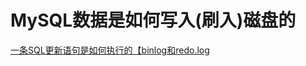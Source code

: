 

# MySQL数据是如何写入(刷入)磁盘的

[一条SQL更新语句是如何执行的【binlog和redo.log](../04、mysql日志系统/05、一条SQL更新语句是如何执行的【binlog和redo%20log】.md)